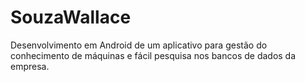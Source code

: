 # SouzaWallace
Desenvolvimento em Android de um aplicativo para gestão do conhecimento de máquinas e fácil pesquisa nos bancos de dados da empresa.
